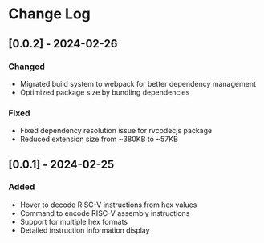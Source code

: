 # Change Log

## [0.0.2] - 2024-02-26

### Changed
- Migrated build system to webpack for better dependency management
- Optimized package size by bundling dependencies

### Fixed
- Fixed dependency resolution issue for rvcodecjs package
- Reduced extension size from ~380KB to ~57KB

## [0.0.1] - 2024-02-25

### Added
- Hover to decode RISC-V instructions from hex values
- Command to encode RISC-V assembly instructions
- Support for multiple hex formats
- Detailed instruction information display
